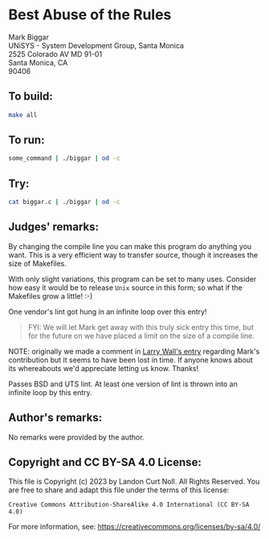 # Best Abuse of the Rules

Mark Biggar   
UNiSYS - System Development Group, Santa Monica  
2525 Colorado AV MD 91-01  
Santa Monica, CA  
90406  

## To build:

```sh
make all
```


## To run:

```sh
some_command | ./biggar | od -c
```

## Try:

```sh
cat biggar.c | ./biggar | od -c
```

## Judges' remarks:

By changing the compile line you can make this program do anything you
want. This is a very efficient way to transfer source, though it
increases the size of Makefiles.

With only slight variations, this program can be set to many uses.
Consider how easy it would be to release `Unix` source in this form;
so what if the Makefiles grow a little!  :-) 

One vendor's lint got hung in an infinite loop over this entry!

> FYI:  We will let Mark get away with this truly sick entry this time, but 
> for the future on we have placed a limit on the size of a compile line.

NOTE: originally we made a comment in [Larry Wall's
entry](../wall/README.md) regarding Mark's contribution but it seems to have
been lost in time. If anyone knows about its whereabouts we'd appreciate letting
us know. Thanks!


Passes BSD and UTS lint.  At least one version of lint is thrown into
an infinite loop by this entry.


## Author's remarks:

No remarks were provided by the author.

## Copyright and CC BY-SA 4.0 License:

This file is Copyright (c) 2023 by Landon Curt Noll.  All Rights Reserved.
You are free to share and adapt this file under the terms of this license:

    Creative Commons Attribution-ShareAlike 4.0 International (CC BY-SA 4.0)

For more information, see: https://creativecommons.org/licenses/by-sa/4.0/
